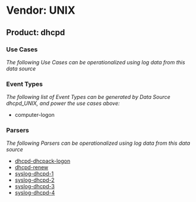 Vendor: UNIX
============
Product: dhcpd
--------------

### Use Cases

_The following Use Cases can be operationalized using log data from this data source_



### Event Types

_The following list of Event Types can be generated by Data Source dhcpd_UNIX, and power the use cases above:_

- computer-logon


### Parsers

_The following Parsers can be operationalized using log data from this data source_

* [dhcpd-dhcpack-logon](../Parsers/parserContent_dhcpd-dhcpack-logon.md)
* [dhcpd-renew](../Parsers/parserContent_dhcpd-renew.md)
* [syslog-dhcpd-1](../Parsers/parserContent_syslog-dhcpd-1.md)
* [syslog-dhcpd-2](../Parsers/parserContent_syslog-dhcpd-2.md)
* [syslog-dhcpd-3](../Parsers/parserContent_syslog-dhcpd-3.md)
* [syslog-dhcpd-4](../Parsers/parserContent_syslog-dhcpd-4.md)
